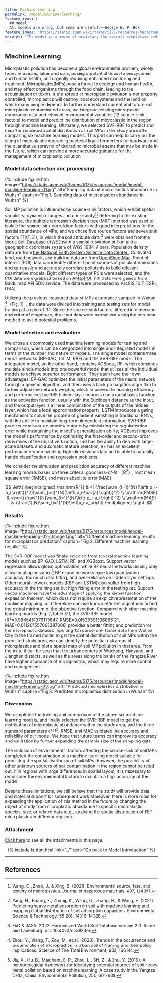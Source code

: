```yaml
---
title: Machine Learning
permalink: /model/machine-learning/
feature_text: |
  ## Model
  All models are wrong, but some are useful.——George E. P. Box
feature_image: "https://static.igem.wiki/teams/5175/resources/background/bg-model.jpg"
excerpt: "The model is a means of assisting the overall completion and implementation of a project through computational methods."
---
```


## Machine Learning

Microplastic pollution has become a global environmental problem, widely found in oceans, lakes and soils, posing a potential threat to ecosystems and human health, and urgently requiring enhanced monitoring and treatment. Microplastics(MPs) pose a threat to ecology and human health, and may affect organisms through the food chain, leading to the accumulation of toxins. If the spread of microplastic pollution is not properly controlled, microplastics will destroy local ecosystems and the land on which many people depend. To further understand current and future soil microplastic contaminated areas, we integrate existing microplastic abundance data and relevant environmental variables (12 source-sink factors) to model and predict the distribution of microplastic in the region through machine learning. Ultimately, we selected SVR-RBF to predict and map the simulated spatial distribution of soil MPs in the study area after comparing six machine learning models. This part can help to carry out the siting of microplastic degrading bacterial liquid fermenters for hardware and the  quantitative spraying of degrading microbial agents that may be made in the future, which can provide a more accurate guidance for the management of microplastic pollution.


### Model data selection and processing

{% include figure.html 
    image="https://static.igem.wiki/teams/5175/resources/model/model-machine-learning-01.jpg" 
    alt="Sampling data of microplastics abundance in Wuhan" 
    caption="Fig 1. Sampling data of microplastics abundance in Wuhan" 
%}

Soil MP pollution is influenced by source-sink factors, which exhibit spatial variability, dynamic changes and uncertainty[^1][^2].Referring to the existing literature, the multiple regression decision tree (MRT) method was used to isolate the source-sink correlation factors with good interpretations for the spatial abundance of MPs, and we chose five source factors and seven sink factors (TXT S1), in which the soil attribute data  [^3]  were obtained from<a href="https://www.fao.org/soils-portal/data-hub/en/" target="_blank">the World Soil Database (HWSD)</a>with a spatial resolution of 1km and a geographic coordinate system of WGS_1984_Albers. Population density data are from <a href="https://www.geodata.cn" target="_blank">the National Earth System Science Data Center </a>. Cultivated land, road network, and building data are from <a href="https://www.openstreetmap.org/" target="_blank">OpenStreetMap</a>. Point of interest (POI) data can identify different point sources of pollutant emissions and can easily and accurately correlate pollutants to build relevant quantitative models. Eight different types of POIs were selected, and the POI data were grabbed based on <a href="https://github.com/Civitasv/AMapPoi" target="_blank">AMapPOI</a>. POI data were gained from Baidu map API SDK service. The data were processed by ArcGIS 10.7 (ESRI, USA).

Utilizing the previous measured data of MPs abundance sampled in Wuhan [^4]（Fig. 1）, the data were divided into training and testing sets for model training at a ratio of 3:1. Since the source-sink factors differed in dimension and order of magnitude, the input data were normalized using the min-max method to avoid potential problems.

### Model selection and evaluation

We chose six commonly used machine learning models for testing and comparison, which can be categorized into single and integrated models in terms of the number and nature of models.
The single model contains three neural networks (BP-GAO, LSTM, RBF) and the SVR-RBF model. The integrated model, on the other hand, contains XGBoost, RF, which combines multiple single models into one powerful model that utilizes all the individual models to achieve superior performance. They each have their own advantages: BP-GAO optimizes the initial parameters of the neural network through a genetic algorithm, and then uses a back propagation algorithm to further adjust the network weights, which improves the learning efficiency and performance; the RBF hidden-layer neurons use a radial basis function as the activation function, usually with the Euclidean distance as the input, and the output layer is a linear combination of the outputs of the hidden layer, which has a local approximation property; LSTM introduces a gating mechanism to solve the problem of gradient vanishing in traditional RNNs, with the ability to maintain long-term dependent information; SVR-RBF predicts continuous numerical outputs by minimizing the regularization error while maintaining the model's generalization ability; XGBoost improves the model's performance by optimizing the first-order and second-order derivatives of the objective function, and has the ability to deal with large-scale datasets and automatic feature selection; RF has an excellent performance when handling high-dimensional data and is able to naturally handle classification and regression problems.

We consider the simulation and prediction accuracy of different machine learning models based on three criteria: goodness-of-fit （$\mathrm{R^2}$）, root mean square error ($\text{RMSE}$), and mean absolute error ($\text{MAE}$).

<center>
  $$
  \left\{
    \begin{aligned}
      \mathrm{R^2} & =1-\frac{\sum_{i=1}^{N}{\left( p_i-a_i \right)}^2}{\sum_{i=1}^{N}{\left( a_i-\bar{a} \right)}^2} \\
      \mathrm{RMSE} & =\sqrt{\frac{1}{N}\sum_{i=1}^{N}\left( p_i-a_i \right) ^2} \\
      \mathrm{MAE} & =\frac{1}{N}\sum_{i=1}^{N}\left|p_i-a_i\right|
    \end{aligned}
  \right.
  $$
</center>

### Results

{% include figure.html 
    image="https://static.igem.wiki/teams/5175/resources/model/model-machine-learning-02-changed.jpg" 
    alt="Different machine learning results for microplastics prediction" 
    caption="Fig 2. Different machine learning results"
%}

The SVR-RBF model was finally selected from several machine learning models such as BP-GAO, LSTM, RF, and XGBoost.
Support vector regression allows global optimization, while BP neural networks usually only allow local optimization[^5].BP neural networks have low quantization accuracy, too much data fitting, and over-reliance on hidden layer settings. Other neural network models (RBF and LSTM) also suffer from high accuracy in the training set but high fitting error in the testing set. Support vector machines have the advantage of applying the kernel function expansion theorem, which does not require an explicit representation of the nonlinear mapping, and therefore can use known efficient algorithms to find the global minimum of the objective function. Compared with other machine learning models (Fig. 2,Table S1), the SVR-RBF model (R<sup>2</sup>=0.9845481376179647, RMSE=0.01536591336885121, MAE=0.011207557068397008) provides a better fitting and prediction for the microplastic dataset.
Inputting 12 source-sink factor data from Wuhan City to the trained model to get the spatial distribution of soil MPs within the predicted study area, we can identify the potential risk areas of microplastics and plot a spatial map of soil MP pollution in that area. From the map, it can be seen that the urban centers of Wuchang, Hanyang, and Jianghan districts, as well as the areas along the banks of the Yangtze River have higher abundance of microplastics, which may require more control and management.

{% include figure.html 
    image="https://static.igem.wiki/teams/5175/resources/model/model-machine-learning-03.jpg" 
    alt="Predicted microplastics distribution in Wuhan"
    caption="Fig 3. Predicted microplastics distribution in Wuhan"
%}

### Discussion

We completed the training and comparison of the above six machine learning models, and finally selected the SVR-RBF model to get the distribution of microplastic abundance within the study area, and the three standard parameters of $\mathrm{R^2}$, RMSE, and MAE validated the accuracy and reliability of our model. We hope that future teams can improve its accuracy and validation by further expanding the sample size of the sampling data.

The inclusion of environmental factors affecting the source-sink of soil MPs completed the construction of a machine learning model suitable for predicting the spatial distribution of soil MPs. However, the possibility of other unknown sources of soil contamination in the region cannot be ruled out. If in regions with large differences in spatial layout, it is necessary to reconsider the environmental factors to maintain a high accuracy of the model.

Despite these limitations, we still believe that this study will provide data and material support for subsequent work.Moreover, there is more room for expanding the application of this method in the future by changing the object of study from microplastic abundance to specific microplastic species, size, or related data (e.g., studying the spatial distribution of PET microplastics in different regions).


### Attachment

<a href="attachment">Click here</a> to see all the attachments in this page.


<center>{% include button.html link="../" text="Go back to Model Introduction" %}</center>

---

## References
[^1]:Wang, C., Zhao, J., & Xing, B. (2021). Environmental source, fate, and toxicity of microplastics. Journal of hazardous materials, 407, 124357.
[^2]:Yang, H., Huang, K., Zhang, K., Weng, Q., Zhang, H., & Wang, F. (2021). Predicting heavy metal adsorption on soil with machine learning and mapping global distribution of soil adsorption capacities. Environmental Science & Technology, 55(20), 14316-14328.
[^3]: FAO & IIASA. 2023. Harmonized World Soil Database version 2.0. Rome and Laxenburg. doi: 10.4060/cc3823en
[^4]: Zhou, Y., Wang, T., Zou, M., et.al. (2023). Trends in the occurrence and accumulation of microplastics in urban soil of Nanjing and their policy implications. Science of The Total Environment, 903, 166144.
[^5]:Jia, X., Hu, B., Marchant, B. P., Zhou, L., Shi, Z., & Zhu, Y. (2019). A methodological framework for identifying potential sources of soil heavy metal pollution based on machine learning: A case study in the Yangtze Delta, China. Environmental Pollution, 250, 601-609.

